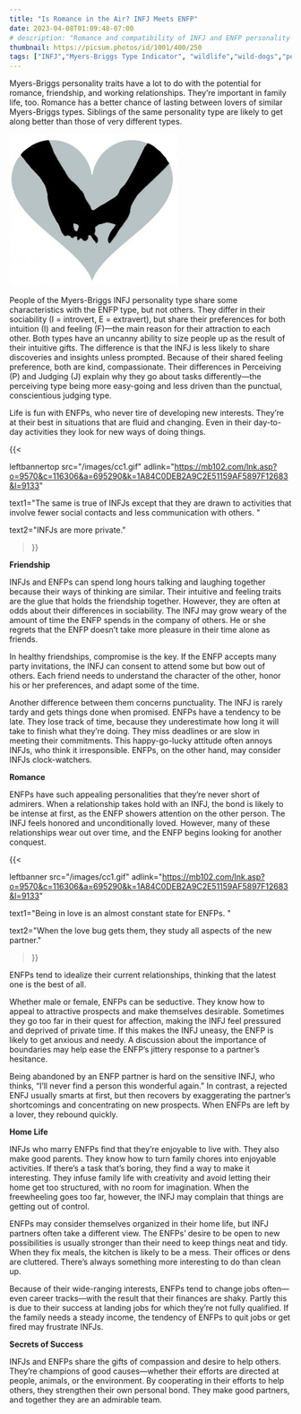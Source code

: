 ```yaml
---
title: "Is Romance in the Air? INFJ Meets ENFP"
date: 2023-04-08T01:09:48-07:00
# description: "Romance and compatibility of INFJ and ENFP personality types."
thumbnail: https://picsum.photos/id/1001/400/250
tags: ["INFJ","Myers-Briggs Type Indicator", "wildlife","wild-dogs","pets","animal-welfare"]
---
```



<!-- This is **bold** text, and this is *emphasized* text.
![infp_injf table](/infp_injf-table.jpg)
Visit the [Hugo](https://gohugo.io) website! -->

<!-- https://beaconstreetusa.com/wp/is-romance-in-the-air-infj-meets-enfp/ -->

Myers-Briggs personality traits have a lot to do with the potential for romance, friendship, and working relationships. They’re important in family life, too. Romance has a better chance of lasting between lovers of similar Myers-Briggs types. Siblings of the same personality type are likely to get along better than those of very different types.

![Romance](/heart2-300x271.jpg)

People of the Myers-Briggs INFJ personality type share some characteristics with the ENFP type, but not others. They differ in their sociability (I = introvert, E = extravert), but share their preferences for both intuition (I) and feeling (F)—the main reason for their attraction to each other. Both types have an uncanny ability to size people up as the result of their intuitive gifts. The difference is that the INFJ is less likely to share discoveries and insights unless prompted. Because of their shared feeling preference, both are kind, compassionate. Their differences in Perceiving (P) and Judging (J) explain why they go about tasks differently—the perceiving type being more easy-going and less driven than the punctual, conscientious judging type.

Life is fun with ENFPs, who never tire of developing new interests. They’re at their best in situations that are fluid and changing. Even in their day-to-day activities they look for new ways of doing things. 

{{< 

leftbannertop src="/images/cc1.gif" adlink="https://mb102.com/lnk.asp?o=9570&c=116306&a=695290&k=1A84C0DEB2A9C2E51159AF5897F12683&l=9133"  

text1="The same is true of INFJs except that they are drawn to activities that involve fewer social contacts and less communication with others. " 

text2="INFJs are more private."

>}}

**Friendship**

INFJs and ENFPs can spend long hours talking and laughing together because their ways of thinking are similar. Their intuitive and feeling traits are the glue that holds the friendship together. However, they are often at odds about their differences in sociability. The INFJ may grow weary of the amount of time the ENFP spends in the company of others. He or she regrets that the ENFP doesn’t take more pleasure in their time alone as friends.

In healthy friendships, compromise is the key. If the ENFP accepts many party invitations, the INFJ can consent to attend some but bow out of others.  Each friend needs to understand the character of the other, honor his or her preferences, and adapt some of the time.

Another difference between them concerns punctuality. The INFJ is rarely tardy and gets things done when promised. ENFPs have a tendency to be late. They lose track of time, because they underestimate how long it will take to finish what they’re doing. They miss deadlines or are slow in meeting their commitments. This happy-go-lucky attitude often annoys INFJs, who think it irresponsible. ENFPs, on the other hand, may consider INFJs clock-watchers.

**Romance**

ENFPs have such appealing personalities that they’re never short of admirers. When a relationship takes hold with an INFJ, the bond is likely to be intense at first, as the ENFP showers attention on the other person. The INFJ feels honored and unconditionally loved. However, many of these relationships wear out over time, and the ENFP begins looking for another conquest.

{{< 

leftbanner src="/images/cc1.gif" adlink="https://mb102.com/lnk.asp?o=9570&c=116306&a=695290&k=1A84C0DEB2A9C2E51159AF5897F12683&l=9133"  

text1="Being in love is an almost constant state for ENFPs. " 

text2="When the love bug gets them, they study all aspects of the new partner."

>}}

ENFPs tend to idealize their current relationships, thinking that the latest one is the best of all.

Whether male or female, ENFPs can be seductive. They know how to appeal to attractive prospects and make themselves desirable. Sometimes they go too far in their quest for affection, making the INFJ feel pressured and deprived of private time. If this makes the INFJ uneasy, the ENFP is likely to get anxious and needy. A discussion about the importance of boundaries may help ease the ENFP’s jittery response to a partner’s hesitance.

Being abandoned by an ENFP partner is hard on the sensitive INFJ, who thinks, “I’ll never find a person this wonderful again.” In contrast, a rejected ENFJ usually smarts at first, but then recovers by exaggerating the partner’s shortcomings and concentrating on new prospects. When ENFPs are left by a lover, they rebound quickly.

**Home Life**

INFJs who marry ENFPs find that they’re enjoyable to live with. They also make good parents. They know how to turn family chores into enjoyable activities. If there’s a task that’s boring, they find a way to make it interesting. They infuse family life with creativity and avoid letting their home get too structured, with no room for imagination. When the freewheeling goes too far, however, the INFJ may complain that things are getting out of control.

ENFPs may consider themselves organized in their home life, but INFJ partners often take a different view. The ENFPs’ desire to be open to new possibilities is usually stronger than their need to keep things neat and tidy. When they fix meals, the kitchen is likely to be a mess. Their offices or dens are cluttered. There’s always something more interesting to do than clean up.

Because of their wide-ranging interests, ENFPs tend to change jobs often—even career tracks—with the result that their finances are shaky. Partly this is due to their success at landing jobs for which they’re not fully qualified. If the family needs a steady income, the tendency of ENFPs to quit jobs or get fired may frustrate INFJs.

**Secrets of Success**

INFJs and ENFPs share the gifts of compassion and desire to help others. They’re champions of good causes—whether their efforts are directed at people, animals, or the environment. By cooperating in their efforts to help others, they strengthen their own personal bond. They make good partners, and together they are an admirable team.

